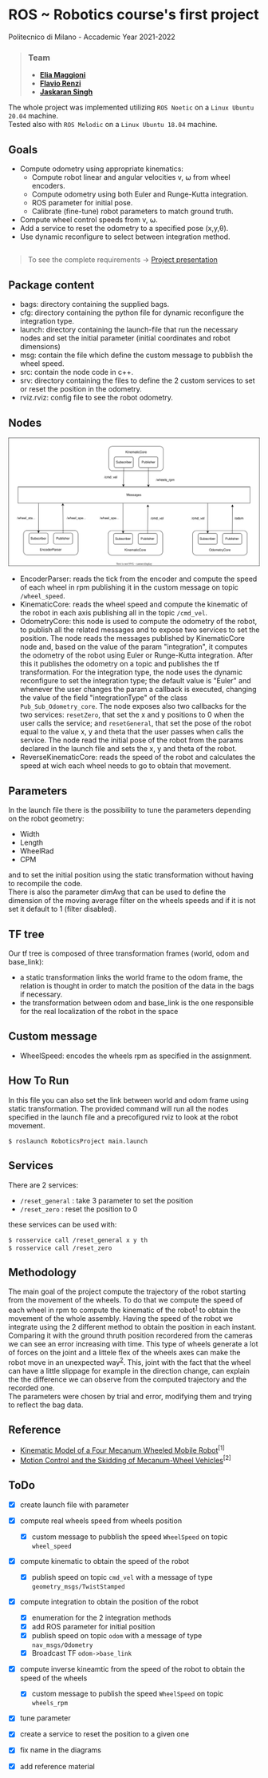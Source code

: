 # ROS ~ Robotics course's first project
Politecnico di Milano - Accademic Year 2021-2022

>### Team
>* [__Elia Maggioni__](https://github.com/Eliaxie)
>* [__Flavio Renzi__](https://github.com/FlavioRenzi)
>* [__Jaskaran Singh__](https://github.com/zJaska)

The whole project was implemented utilizing `ROS Noetic` on a `Linux Ubuntu 20.04` machine.<br>
Tested also with `ROS Melodic` on a `Linux Ubuntu 18.04` machine.

## Goals
- Compute odometry using appropriate kinematics:
    - Compute robot linear and angular velocities v, ⍵ from wheel encoders.
    - Compute odometry using both Euler and Runge-Kutta integration.
    - ROS parameter for initial pose.
    - Calibrate (fine-tune) robot parameters to match ground truth.
- Compute wheel control speeds from v, ⍵.
- Add a service to reset the odometry to a specified pose (x,y,θ).
- Use dynamic reconfigure to select between integration method.

##
> To see the complete requirements -> [Project presentation](Project1.pdf)


## Package content
- bags: directory containing the supplied bags.
- cfg: directory containing the python file for dynamic reconfigure the integration type.
- launch: directory containing the launch-file that run the necessary nodes and set the initial parameter (initial coordinates and robot dimensions)
- msg: contain the file which define the custom message to pubblish the wheel speed.
- src: contain the node code in c++.
- srv: directory containing the files to define the 2 custom services to set or reset the position in the odometry.
- rviz.rviz: config file to see the robot odometry.

## Nodes
![BlockDiagram](./BlockDiagram.drawio.svg)
- EncoderParser: reads the tick from the encoder and compute the speed of each wheel in rpm publishing it in the custom message on topic `/wheel_speed`.
- KinematicCore: reads the wheel speed and compute the kinematic of the robot in each axis publishing all in the topic `/cmd_vel`.
- OdometryCore: 
this node is used to compute the odometry of the robot, to publish all the related messages and to expose two services to set the position.
The node reads the messages published by KinematicCore node and, based on the value of the param "integration",
it computes the odometry of the robot using Euler or Runge-Kutta integration. After this it publishes the odometry on a topic and publishes the tf transformation.
For the integration type, the node uses the dynamic reconfigure to set the integration type; the default value is "Euler"
and whenever the user changes the param a callback is executed, changing the value of the field "integrationType" of the class `Pub_Sub_Odometry_core`.
The node exposes also two callbacks for the two services: `resetZero`, that set the x and y positions to 0 when the user calls the service;
and `resetGeneral`, that set the pose of the robot equal to the value x, y and theta that the user passes when calls the service.
The node read the initial pose of the robot from the params declared in the launch file and sets the x, y and theta of the robot.
- ReverseKinematicCore: reads the speed of the robot and calculates the speed at wich each wheel needs to go to obtain that movement.



## Parameters
In the launch file there is the possibility to tune the parameters depending on the robot geometry:
- Width
- Length
- WheelRad
- CPM

and to set the initial position using the static transformation without having to recompile the code.<br>
There is also the parameter dimAvg that can be used to define the dimension of the moving average filter on the wheels speeds and if it is not set it default to 1 (filter disabled).

## TF tree
Our tf tree is composed of three transformation frames (world, odom and base_link):
- a static transformation links the world frame to the odom frame, the relation is thought in order to match the position of the data in the bags if necessary.
- the transformation between odom and base_link is the one responsible for the real localization of the robot in the space

## Custom message
- WheelSpeed: encodes the wheels rpm as specified in the assignment.

## How To Run

In this file you can also set the link between world and odom frame using static transformation.
The provided command will run all the nodes specified in the launch file and a precofigured rviz to look at the robot movement.

```console
$ roslaunch RoboticsProject main.launch
```
## Services

There are 2 services:
- `/reset_general` : take 3 parameter to set the position
- `/reset_zero` : reset the position to 0

these services can be used with:

```console
$ rosservice call /reset_general x y th
$ rosservice call /reset_zero
```

## Methodology
The main goal of the project compute the trajectory of the robot starting from the movement of the wheels.
To do that we compute the speed of each wheel in rpm to compute the kinematic of the robot<sup>[1](#reference)</sup> to obtain the movement of the whole assembly. Having the speed of the robot we integrate using the 2 different method to obtain the position in each instant.
Comparing it with the ground thruth position recordered from the cameras we can see an error increasing with time.
This type of wheels generate a lot of forces on the joint and a littele flex of the wheels axes can make the robot move in an unexpected way<sup>[2](#reference)</sup>.
This, joint with the fact that the wheel can have a little slippage for example in the direction change, can explain the the difference we can observe from the computed trajectory and the recorded one.<br>
The parameters were chosen by trial and error, modifying them and trying to reflect the bag data.


## Reference
- [Kinematic Model of a Four Mecanum Wheeled Mobile
Robot](https://research.ijcaonline.org/volume113/number3/pxc3901586.pdf)<sup>[1]</sup>
- [Motion Control and the Skidding of Mecanum-Wheel Vehicles](https://ijiset.com/vol5/v5s5/IJISET_V5_I05_10.pdf)<sup>[2]</sup>

## ToDo
- [x] create launch file with parameter
- [x] compute real wheels speed from wheels position
    - [x] custom message to pubblish the speed `WheelSpeed`  on topic `wheel_speed`
- [x] compute kinematic to obtain the speed of the robot
    - [x] publish speed on topic `cmd_vel` with a message of type `geometry_msgs/TwistStamped`
- [x] compute integration to obtain the position of the robot
    - [x] enumeration for the 2 integration methods
    - [x] add ROS parameter for initial position
    - [x] publish speed on topic `odom` with a message of type `nav_msgs/Odometry`
    - [x] Broadcast TF `odom->base_link`
- [x] compute inverse kineamtic from the speed of the robot to obtain the speed of the wheels
    - [x] custom message to publish the speed `WheelSpeed` on topic `wheels_rpm` 
- [x] tune parameter
- [x] create a service to reset the position to a given one
- [x] fix name in the diagrams
- [x] add reference material


